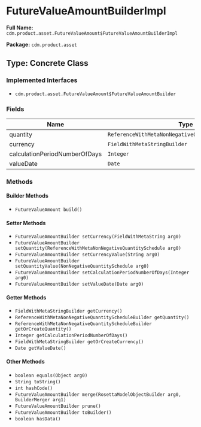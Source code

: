 # FutureValueAmountBuilderImpl

**Full Name:** `cdm.product.asset.FutureValueAmount$FutureValueAmountBuilderImpl`

**Package:** `cdm.product.asset`

## Type: Concrete Class

### Implemented Interfaces

- `cdm.product.asset.FutureValueAmount$FutureValueAmountBuilder`

### Fields

| Name | Type | Description |
|------|------|-------------|
| quantity | `ReferenceWithMetaNonNegativeQuantityScheduleBuilder` |  |
| currency | `FieldWithMetaStringBuilder` |  |
| calculationPeriodNumberOfDays | `Integer` |  |
| valueDate | `Date` |  |

### Methods

#### Builder Methods

- `FutureValueAmount build()`

#### Setter Methods

- `FutureValueAmountBuilder setCurrency(FieldWithMetaString arg0)`
- `FutureValueAmountBuilder setQuantity(ReferenceWithMetaNonNegativeQuantitySchedule arg0)`
- `FutureValueAmountBuilder setCurrencyValue(String arg0)`
- `FutureValueAmountBuilder setQuantityValue(NonNegativeQuantitySchedule arg0)`
- `FutureValueAmountBuilder setCalculationPeriodNumberOfDays(Integer arg0)`
- `FutureValueAmountBuilder setValueDate(Date arg0)`

#### Getter Methods

- `FieldWithMetaStringBuilder getCurrency()`
- `ReferenceWithMetaNonNegativeQuantityScheduleBuilder getQuantity()`
- `ReferenceWithMetaNonNegativeQuantityScheduleBuilder getOrCreateQuantity()`
- `Integer getCalculationPeriodNumberOfDays()`
- `FieldWithMetaStringBuilder getOrCreateCurrency()`
- `Date getValueDate()`

#### Other Methods

- `boolean equals(Object arg0)`
- `String toString()`
- `int hashCode()`
- `FutureValueAmountBuilder merge(RosettaModelObjectBuilder arg0, BuilderMerger arg1)`
- `FutureValueAmountBuilder prune()`
- `FutureValueAmountBuilder toBuilder()`
- `boolean hasData()`

